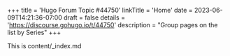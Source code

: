 +++
title = 'Hugo Forum Topic #44750'
linkTitle = 'Home'
date = 2023-06-09T14:21:36-07:00
draft = false
details = 'https://discourse.gohugo.io/t/44750'
description = "Group pages on the list by Series"
+++

This is content/_index.md
